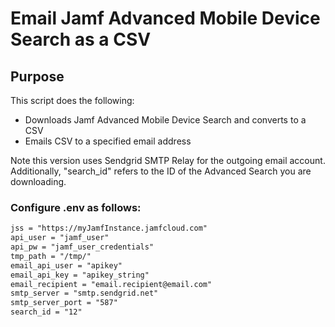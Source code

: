 # Email Jamf Advanced Mobile Device Search as a CSV


## Purpose
This script does the following:
* Downloads Jamf Advanced Mobile Device Search and converts to a CSV
* Emails CSV to a specified email address

Note this version uses Sendgrid SMTP Relay for the outgoing email account.
Additionally, "search_id" refers to the ID of the Advanced Search you are downloading.

### Configure .env as follows:
```xml
jss = "https://myJamfInstance.jamfcloud.com"
api_user = "jamf_user"
api_pw = "jamf_user_credentials"
tmp_path = "/tmp/"
email_api_user = "apikey"
email_api_key = "apikey_string"
email_recipient = "email.recipient@email.com"
smtp_server = "smtp.sendgrid.net"
smtp_server_port = "587"
search_id = "12"
```
